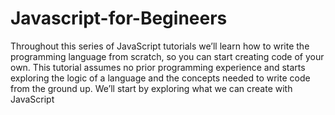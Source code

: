 # Javascript-for-Begineers
Throughout this series of JavaScript tutorials we’ll learn how to write the programming language from scratch, 
so you can start creating code of your own.
This tutorial assumes no prior programming experience and starts exploring the logic of a language and the concepts 
needed to write code from the ground up.
We’ll start by exploring what we can create with JavaScript

